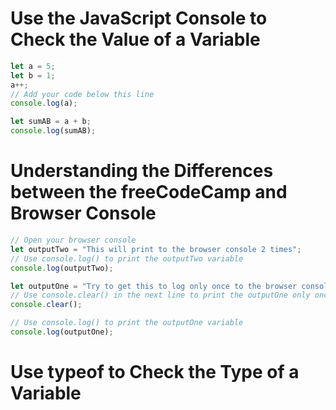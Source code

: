 # Use the JavaScript Console to Check the Value of a Variable
```js
let a = 5;
let b = 1;
a++;
// Add your code below this line
console.log(a);

let sumAB = a + b;
console.log(sumAB);
```

# Understanding the Differences between the freeCodeCamp and Browser Console
```js
// Open your browser console
let outputTwo = "This will print to the browser console 2 times";
// Use console.log() to print the outputTwo variable
console.log(outputTwo);

let outputOne = "Try to get this to log only once to the browser console";
// Use console.clear() in the next line to print the outputOne only once
console.clear();

// Use console.log() to print the outputOne variable
console.log(outputOne);
```

# Use typeof to Check the Type of a Variable
```js
